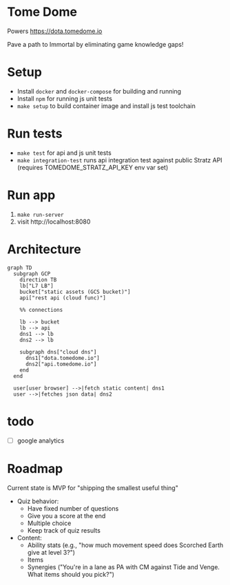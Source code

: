 # Tome Dome
Powers https://dota.tomedome.io

Pave a path to Immortal by eliminating game knowledge gaps!


# Setup
* Install `docker` and `docker-compose` for building and running
* Install `npm` for running js unit tests
* `make setup` to build container image and install js test toolchain


# Run tests
* `make test` for api and js unit tests
* `make integration-test` runs api integration test against public Stratz API (requires TOMEDOME_STRATZ_API_KEY env var set)


# Run app
1. `make run-server`
2. visit http://localhost:8080


# Architecture

```mermaid
graph TD
  subgraph GCP
    direction TB
    lb["L7 LB"]
    bucket["static assets (GCS bucket)"]
    api["rest api (cloud func)"]

    %% connections

    lb --> bucket
    lb --> api
    dns1 --> lb
    dns2 --> lb

    subgraph dns["cloud dns"]
      dns1["dota.tomedome.io"]
      dns2["api.tomedome.io"]
    end
  end
  
  user[user browser] -->|fetch static content| dns1
  user -->|fetches json data| dns2
 ```


# todo
- [ ] google analytics


# Roadmap

Current state is MVP for "shipping the smallest useful thing"

* Quiz behavior:
    * Have fixed number of questions
    * Give you a score at the end
    * Multiple choice
    * Keep track of quiz results
* Content:
    * Ability stats (e.g., "how much movement speed does Scorched Earth give at level 3?")    
    * Items
    * Synergies ("You're in a lane as PA with CM against Tide and Venge. What items should you pick?")